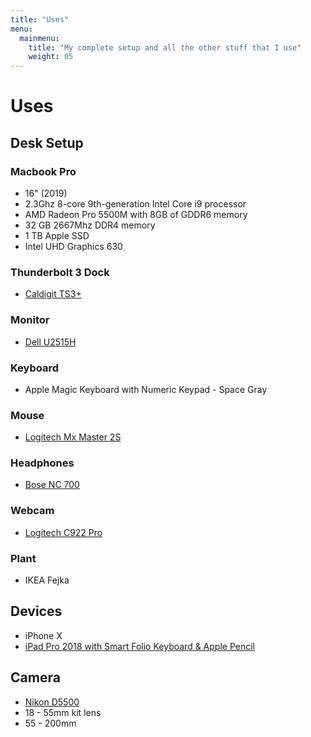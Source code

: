 ```yaml
---
title: "Uses"
menu:
  mainmenu:
    title: "My complete setup and all the other stuff that I use"
    weight: 05
---
```


# Uses

## Desk Setup

### Macbook Pro

- 16" (2019)
- 2.3Ghz 8-core 9th-generation Intel Core i9 processor
- AMD Radeon Pro 5500M with 8GB of GDDR6 memory
- 32 GB 2667Mhz DDR4 memory
- 1 TB Apple SSD
- Intel UHD Graphics 630

### Thunderbolt 3 Dock

- [Caldigit TS3+](https://amzn.to/2Owr4a4)

### Monitor
- [Dell U2515H](https://amzn.to/31wEng4)

### Keyboard

- Apple Magic Keyboard with Numeric Keypad - Space Gray

### Mouse

- [Logitech Mx Master 2S](https://amzn.to/2vUecUR)

### Headphones

- [Bose NC 700](https://amzn.to/31HuQTL)

### Webcam

- [Logitech C922 Pro](https://amzn.to/3960Cw2)

### Plant

- IKEA Fejka

## Devices

- iPhone X
- [iPad Pro 2018 with Smart Folio Keyboard & Apple Pencil](https://amzn.to/3bkpSQS)

## Camera

- [Nikon D5500](https://amzn.to/373idTX)
- 18 - 55mm kit lens
- 55 - 200mm